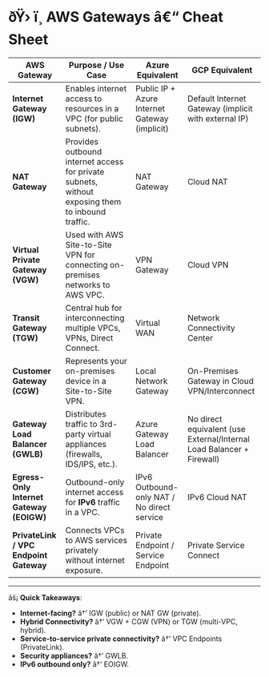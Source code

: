 # ðŸ› ï¸ AWS Gateways â€“ Cheat Sheet  

| **AWS Gateway** | **Purpose / Use Case** | **Azure Equivalent** | **GCP Equivalent** |
|-----------------|------------------------|----------------------|---------------------|
| **Internet Gateway (IGW)** | Enables internet access to resources in a VPC (for public subnets). | Public IP + Azure Internet Gateway (implicit) | Default Internet Gateway (implicit with external IP) |
| **NAT Gateway** | Provides outbound internet access for private subnets, without exposing them to inbound traffic. | NAT Gateway | Cloud NAT |
| **Virtual Private Gateway (VGW)** | Used with AWS Site-to-Site VPN for connecting on-premises networks to AWS VPC. | VPN Gateway | Cloud VPN |
| **Transit Gateway (TGW)** | Central hub for interconnecting multiple VPCs, VPNs, Direct Connect. | Virtual WAN | Network Connectivity Center |
| **Customer Gateway (CGW)** | Represents your on-premises device in a Site-to-Site VPN. | Local Network Gateway | On-Premises Gateway in Cloud VPN/Interconnect |
| **Gateway Load Balancer (GWLB)** | Distributes traffic to 3rd-party virtual appliances (firewalls, IDS/IPS, etc.). | Azure Gateway Load Balancer | No direct equivalent (use External/Internal Load Balancer + Firewall) |
| **Egress-Only Internet Gateway (EOIGW)** | Outbound-only internet access for **IPv6** traffic in a VPC. | IPv6 Outbound-only NAT / No direct service | IPv6 Cloud NAT |
| **PrivateLink / VPC Endpoint Gateway** | Connects VPCs to AWS services privately without internet exposure. | Private Endpoint / Service Endpoint | Private Service Connect |

---

âš¡ **Quick Takeaways**:  
- **Internet-facing?** â†’ IGW (public) or NAT GW (private).  
- **Hybrid Connectivity?** â†’ VGW + CGW (VPN) or TGW (multi-VPC, hybrid).  
- **Service-to-service private connectivity?** â†’ VPC Endpoints (PrivateLink).  
- **Security appliances?** â†’ GWLB.  
- **IPv6 outbound only?** â†’ EOIGW.  